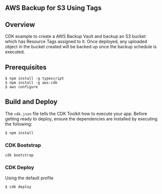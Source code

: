 AWS Backup for S3 Using Tags
---
## Overview

CDK example to create a AWS Backup Vault and backup an S3 bucket which has Resource Tags assigned to it.
Once deployed, any uploaded object in the bucket created will be backed up once the backup schedule is executed.

## Prerequisites

```
$ npm install -g typescript
$ npm install -g aws-cdk
$ aws configure
```
## Build and Deploy

The `cdk.json` file tells the CDK Toolkit how to execute your app.
Before getting ready to deploy, ensure the dependencies are installed by executing the following:
```
$ npm install
```
### CDK Bootstrap

```
cdk bootstrap
```

### CDK Deploy

Using the default profile

```
$ cdk deploy
```
